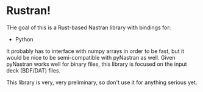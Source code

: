 Rustran!
========

THe goal of this is a Rust-based Nastran library with bindings for:
 - Python

It probably has to interface with numpy arrays in order to be fast, but it would be nice to be semi-compatible with pyNastran as well. Given pyNastran works well for binary files, this library is focused on the input deck (BDF/DAT) files.

This library is very, very preliminary, so don't use it for anything serious yet.
